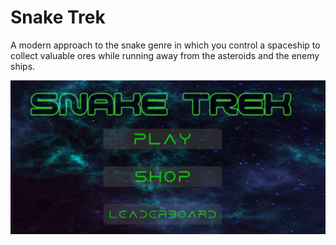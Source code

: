 # Snake Trek

A modern approach to the snake genre in which you control a spaceship to collect valuable ores while running away from the asteroids and  the enemy ships.

[![Watch the video](1.jpg?raw=true "Demo")](https://youtu.be/3QZhFzYPkGo)

